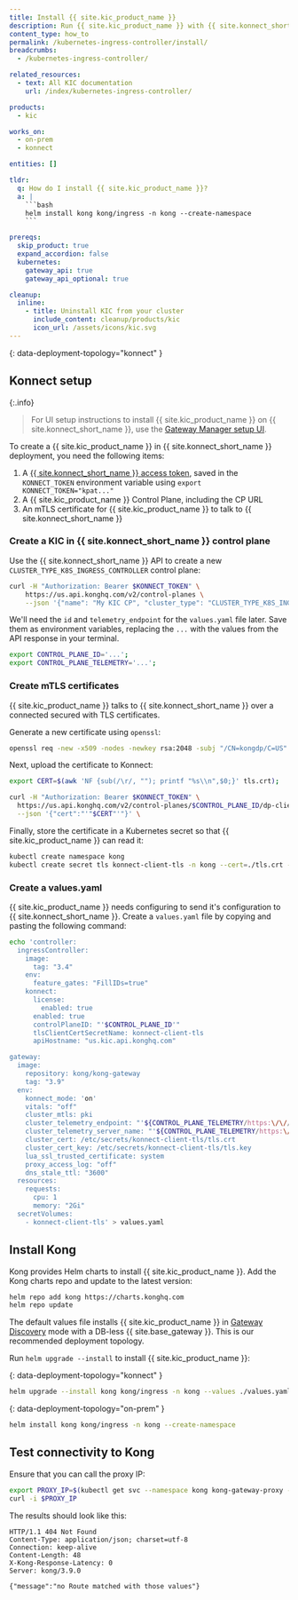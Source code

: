 ```yaml
---
title: Install {{ site.kic_product_name }}
description: Run {{ site.kic_product_name }} with {{ site.konnect_short_name }} or on-prem using Helm
content_type: how_to
permalink: /kubernetes-ingress-controller/install/
breadcrumbs:
  - /kubernetes-ingress-controller/

related_resources:
  - text: All KIC documentation
    url: /index/kubernetes-ingress-controller/

products:
  - kic

works_on:
  - on-prem
  - konnect

entities: []

tldr:
  q: How do I install {{ site.kic_product_name }}?
  a: |
    ```bash
    helm install kong kong/ingress -n kong --create-namespace
    ```

prereqs:
  skip_product: true
  expand_accordion: false
  kubernetes:
    gateway_api: true
    gateway_api_optional: true

cleanup:
  inline:
    - title: Uninstall KIC from your cluster
      include_content: cleanup/products/kic
      icon_url: /assets/icons/kic.svg
---
```


{: data-deployment-topology="konnect" }
## Konnect setup

{:.info}
> For UI setup instructions to install {{ site.kic_product_name }} on {{ site.konnect_short_name }}, use the [Gateway Manager setup UI](https://cloud.konghq.com/us/gateway-manager/create-control-plane).

To create a {{ site.kic_product_name }} in {{ site.konnect_short_name }} deployment, you need the following items:

1. A [{{ site.konnect_short_name }} access token](https://cloud.konghq.com/global/account/tokens), saved in the `KONNECT_TOKEN` environment variable using `export KONNECT_TOKEN="kpat..."`
1. A {{ site.kic_product_name }} Control Plane, including the CP URL
1. An mTLS certificate for {{ site.kic_product_name }} to talk to {{ site.konnect_short_name }}

### Create a KIC in {{ site.konnect_short_name }} control plane

Use the {{ site.konnect_short_name }} API to create a new `CLUSTER_TYPE_K8S_INGRESS_CONTROLLER` control plane:

```bash
curl -H "Authorization: Bearer $KONNECT_TOKEN" \
    https://us.api.konghq.com/v2/control-planes \
    --json '{"name": "My KIC CP", "cluster_type": "CLUSTER_TYPE_K8S_INGRESS_CONTROLLER"}'
```

We'll need the `id` and `telemetry_endpoint` for the `values.yaml` file later. Save them as environment variables, replacing the `...` with the values from the API response in your terminal.

```bash
export CONTROL_PLANE_ID='...';
export CONTROL_PLANE_TELEMETRY='...';
```

### Create mTLS certificates

{{ site.kic_product_name }} talks to {{ site.konnect_short_name }} over a connected secured with TLS certificates.

Generate a new certificate using `openssl`:

```bash
openssl req -new -x509 -nodes -newkey rsa:2048 -subj "/CN=kongdp/C=US" -keyout ./tls.key -out ./tls.crt
```

Next, upload the certificate to Konnect:

```bash
export CERT=$(awk 'NF {sub(/\r/, ""); printf "%s\\n",$0;}' tls.crt);

curl -H "Authorization: Bearer $KONNECT_TOKEN" \
  https://us.api.konghq.com/v2/control-planes/$CONTROL_PLANE_ID/dp-client-certificates \
  --json '{"cert":"'"$CERT"'"}' \
```

Finally, store the certificate in a Kubernetes secret so that {{ site.kic_product_name }} can read it:

```bash
kubectl create namespace kong
kubectl create secret tls konnect-client-tls -n kong --cert=./tls.crt --key=./tls.key
```

### Create a values.yaml

{{ site.kic_product_name }} needs configuring to send it's configuration to {{ site.konnect_short_name }}. Create a `values.yaml` file by copying and pasting the following command:

```bash
echo 'controller:
  ingressController:
    image:
      tag: "3.4"
    env:
      feature_gates: "FillIDs=true"
    konnect:
      license:
        enabled: true
      enabled: true
      controlPlaneID: "'$CONTROL_PLANE_ID'"
      tlsClientCertSecretName: konnect-client-tls
      apiHostname: "us.kic.api.konghq.com"

gateway:
  image:
    repository: kong/kong-gateway
    tag: "3.9"
  env:
    konnect_mode: 'on'
    vitals: "off"
    cluster_mtls: pki
    cluster_telemetry_endpoint: "'${CONTROL_PLANE_TELEMETRY/https:\/\//}':443"
    cluster_telemetry_server_name: "'${CONTROL_PLANE_TELEMETRY/https:\/\//}'"
    cluster_cert: /etc/secrets/konnect-client-tls/tls.crt
    cluster_cert_key: /etc/secrets/konnect-client-tls/tls.key
    lua_ssl_trusted_certificate: system
    proxy_access_log: "off"
    dns_stale_ttl: "3600"
  resources:
    requests:
      cpu: 1
      memory: "2Gi"
  secretVolumes:
    - konnect-client-tls' > values.yaml
```

## Install Kong

Kong provides Helm charts to install {{ site.kic_product_name }}. Add the Kong charts repo and update to the latest version:

```bash
helm repo add kong https://charts.konghq.com
helm repo update
```

The default values file installs {{ site.kic_product_name }} in [Gateway Discovery](#) mode with a DB-less {{ site.base_gateway }}. This is our recommended deployment topology.

Run `helm upgrade --install` to install {{ site.kic_product_name }}:

{: data-deployment-topology="konnect" }
```bash
helm upgrade --install kong kong/ingress -n kong --values ./values.yaml
```

{: data-deployment-topology="on-prem" }
```bash
helm install kong kong/ingress -n kong --create-namespace
```

## Test connectivity to Kong

Ensure that you can call the proxy IP:

```bash
export PROXY_IP=$(kubectl get svc --namespace kong kong-gateway-proxy -o jsonpath='{range .status.loadBalancer.ingress[0]}{@.ip}{@.hostname}{end}')
curl -i $PROXY_IP
```

The results should look like this:

```
HTTP/1.1 404 Not Found
Content-Type: application/json; charset=utf-8
Connection: keep-alive
Content-Length: 48
X-Kong-Response-Latency: 0
Server: kong/3.9.0

{"message":"no Route matched with those values"}
```
